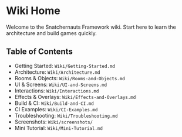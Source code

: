 # Wiki Home

Welcome to the Snatchernauts Framework wiki. Start here to learn the architecture and build games quickly.

## Table of Contents
- Getting Started: `Wiki/Getting-Started.md`
- Architecture: `Wiki/Architecture.md`
- Rooms & Objects: `Wiki/Rooms-and-Objects.md`
- UI & Screens: `Wiki/UI-and-Screens.md`
- Interactions: `Wiki/Interactions.md`
- Effects & Overlays: `Wiki/Effects-and-Overlays.md`
- Build & CI: `Wiki/Build-and-CI.md`
- CI Examples: `Wiki/CI-Examples.md`
- Troubleshooting: `Wiki/Troubleshooting.md`
- Screenshots: `Wiki/screenshots/`
 - Mini Tutorial: `Wiki/Mini-Tutorial.md`
